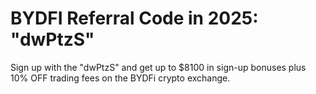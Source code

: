 # BYDFI Referral Code in 2025: "dwPtzS"
Sign up with the  "dwPtzS" and get up to $8100 in sign-up bonuses plus 10% OFF trading fees on the BYDFi crypto exchange.
